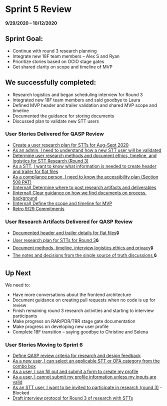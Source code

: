 # Sprint 5 Review 
**9/29/2020 – 10/12/2020**
## Sprint Goal:
- Continue with round 3 research planning​
- Integrate new 18F team members – Alex S and Ryan​
- Prioritize stories based on OCIO stage gates​
- Get shared clarity on scope and timeline of MVP ​

## We successfully completed:

- Research logistics and began scheduling interview for Round 3
- Integrated new 18F team members and said goodbye to Laura
- Defined MVP header and trailer validation and shared MVP scope and timeline
- Documented the guidance for storing documents 
- Discussed plan to validate new STT users

### User Stories Delivered for QASP Review 
* [Create a user research plan for STTs for Aug-Sept 2020](https://github.com/raft-tech/TANF-app/issues/63)
* [As an admin, I need to understand how a new STT user will be validated](https://github.com/raft-tech/TANF-app/issues/210)
* [Determine user research methods and document ethics, timeline, and logistics for STT Research (Round 3)](https://github.com/raft-tech/TANF-app/issues/228)
* [As a STT, I want to know what information is needed to create header and trailer for flat files](https://github.com/raft-tech/TANF-app/issues/248) 
* [As a compliance person, I need to know the accessibility plan (Section 508 PAT)](https://github.com/raft-tech/tanf-app/issues/303)
* [(Internal) Determine where to post research artifacts and deliverables](https://github.com/raft-tech/tanf-app/issues/270)
* [(Internal) Clear guidance on how we find documents on process, background](https://github.com/raft-tech/TANF-app/issues/305)
* [(Internal) Define the scope and timeline for MVP](https://github.com/raft-tech/TANF-app/issues/312)
* [Retro 9/29 Commitments](https://github.com/raft-tech/tanf-app/issues/306)

### User Research Artifacts Delivered for QASP Review
* [Documented header and trailer details for flat files](https://teams.microsoft.com/l/file/E2972102-6FB6-4771-94DD-256B9931F1B8?tenantId=d58addea-5053-4a80-8499-ba4d944910df&fileType=docx&objectUrl=https%3A%2F%2Fhhsgov.sharepoint.com%2Fsites%2FTANFDataPortalOFA%2FShared%20Documents%2FDesign%2F%23244%20-%20Raft%20XD%20Standards%20for%20the%20TDRS%20project.docx&baseUrl=https%3A%2F%2Fhhsgov.sharepoint.com%2Fsites%2FTANFDataPortalOFA&serviceName=teams&threadId=19:e92913e3e7d443adb823e6497dff1fb3@thread.skype&groupId=41f194a6-c1d3-4680-933e-c8ee7d17e287):lock:
* [User research plan for STTs for Round 3](https://hhsgov.sharepoint.com/:w:/r/sites/TANFDataPortalOFA/_layouts/15/Doc.aspx?sourcedoc=%7B71F4E5D9-431A-4E47-A054-4B8DAE6CEBC5%7D&file=Single%20Source%20of%20Truth%20(Design%20and%20Research).docx&action=default&mobileredirect=true):lock:
* [Document methods, timeline, interview logistics,ethics and privacy](https://github.com/raft-tech/TANF-app/issues/270):lock:
* [The notes and decisions from the single source of truth discussions ](https://teams.microsoft.com/l/file/CB8C6222-7E24-415A-8951-BAAF8A7705C4?tenantId=d58addea-5053-4a80-8499-ba4d944910df&fileType=docx&objectUrl=https%3A%2F%2Fhhsgov.sharepoint.com%2Fsites%2FTANFDataPortalOFA%2FShared%20Documents%2FGeneral%2FSingle%20Source%20of%20Truth.docx&baseUrl=https%3A%2F%2Fhhsgov.sharepoint.com%2Fsites%2FTANFDataPortalOFA&serviceName=teams&threadId=19:f769bbcb029f4f02b55ae7fad90e310d@thread.skype&groupId=41f194a6-c1d3-4680-933e-c8ee7d17e287):lock:

## Up Next
We need to:​
- Have more conversations about the frontend architecture​
- Document guidance on creating pull requests when no code is up for review​
- Finish remaining round 3 research activities and starting to interview participants​
- Make progress on RAR/PDR/TRR stage gate documentation​
- Make progress on developing new user profile​
- Complete 18F transition – saying goodbye to Christine and Selena

### User Stories Moving to Sprint 6
* [Define QASP review criteria for research and design feedback](https://github.com/raft-tech/TANF-app/issues/244)
* [As a new user, I can select an applicable STT or OFA category from the combo box](https://github.com/raft-tech/tanf-app/issues/229)
* [As a user, I can fill out and submit a form to create my profile](https://github.com/raft-tech/tanf-app/issues/231)
* [As a user, I cannot submit my profile information unless my inputs are valid](https://github.com/raft-tech/tanf-app/issues/230)
* [As an STT user, I want to be invited to participate in research (round 3)](https://github.com/raft-tech/TANF-app/issues/106) - Blocked
* [Draft interview protocol for Round 3 of research with STTs](https://github.com/raft-tech/tanf-app/issues/170)

